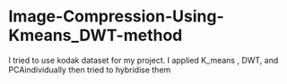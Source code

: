 # Image-Compression-Using-Kmeans_DWT-method
I tried to use kodak dataset for my project.
I applied K_means , DWT, and PCAindividually then tried to hybridise them
